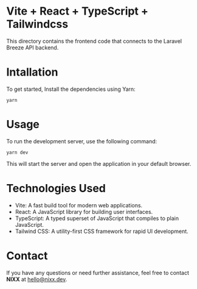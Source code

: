 # Vite + React + TypeScript + Tailwindcss

This directory contains the frontend code that connects to the Laravel Breeze API backend.

# Intallation

To get started, Install the dependencies using Yarn:

`yarn`

# Usage

To run the development server, use the following command:

`yarn dev`

This will start the server and open the application in your default browser.

# Technologies Used

- Vite: A fast build tool for modern web applications.
- React: A JavaScript library for building user interfaces.
- TypeScript: A typed superset of JavaScript that compiles to plain JavaScript.
- Tailwind CSS: A utility-first CSS framework for rapid UI development.

# Contact

If you have any questions or need further assistance, feel free to contact **NIXX** at [hello@nixx.dev](mailto:hello@nixx.dev).
